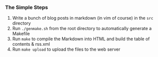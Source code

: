### The Simple Steps
1. Write a bunch of blog posts in markdown (in vim of course) in the `src` directory
2. Run `./genmake.sh` from the root directory to automatically generate a Makefile
3. Run `make` to compile the Markdown into HTML and build the table of contents & rss.xml
4. Run `make upload` to upload the files to the web server
